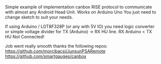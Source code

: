 Simple example of implementation canbox RISE protocol to communicate with almost any Android Head Unit.
Works on Arduino Uno
You just need to change sketch to suit your needs.

If using Arduino / LGT8F328P (or any with 5V IO) you need logic converter or simple voltage divider for TX (Arduino) -> RX HU line.
RX Arduino < TX HU Not Connected!




Job went really smooth thanks the following repos:
https://github.com/morcibacsi/JunsunPSARemote
https://github.com/smartgauges/canbox

